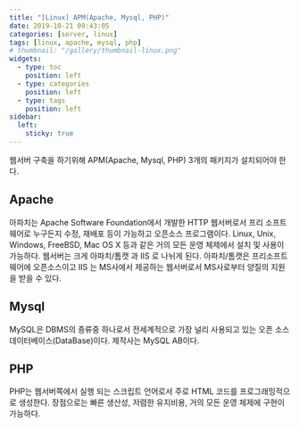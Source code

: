 ```yaml
---
title: "[Linux] APM(Apache, Mysql, PHP)"
date: 2019-10-21 09:43:05
categories: [server, linux]
tags: [linux, apache, mysql, php]
# thumbnail: "/gallery/thumbnail-linux.png"
widgets:
  - type: toc
    position: left
  - type: categories
    position: left
  - type: tags
    position: left
sidebar:
  left:
    sticky: true
---
```


웹서버 구축을 하기위해 APM(Apache, Mysql, PHP) 3개의 패키지가 설치되어야 한다. 

<!-- more -->

## Apache
아파치는 Apache Software Foundation에서 개발한 HTTP 웹서버로서 프리 소프트웨어로 누구든지 수정, 재배포 등이 가능하고 오픈소스 프로그램이다. Linux, Unix, Windows, FreeBSD, Mac OS X 등과 같은 거의 모든 운영 체제에서 설치 및 사용이 가능하다. 웹서버는 크게 아파치/톰캣 과 IIS 로 나뉘게 된다. 아파치/톰캣은 프리소프트웨어에 오픈소스이고 IIS 는 MS사에서 제공하는 웹서버로서 MS사로부터 양질의 지원을 받을 수 있다.

## Mysql
MySQL은 DBMS의 종류중 하나로서 전세계적으로 가장 널리 사용되고 있는 오픈 소스 데이터베이스(DataBase)이다. 제작사는 MySQL AB이다. 

## PHP
PHP는 웹서버쪽에서 실행 되는 스크립트 언어로서 주로 HTML 코드를 프로그래밍적으로 생성한다. 장점으로는 빠른 생산성, 저렴한 유지비용, 거의 모든 운영 체제에 구현이 가능하다.

<script src="https://ads-partners.coupang.com/g.js"></script>
<script>new PartnersCoupang.G({ id:390604 });</script>
